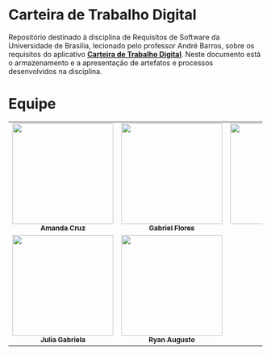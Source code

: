 # Carteira de Trabalho Digital

Repositório destinado à disciplina de Requisitos de Software da Universidade de Brasília, lecionado pelo professor André Barros, sobre os requisitos do aplicativo [**Carteira de Trabalho Digital**](https://www.gov.br/pt-br/temas/carteira-de-trabalho-digital). Neste documento está o armazenamento e a apresentação de artefatos e processos desenvolvidos na disciplina.

# Equipe

<table>
    <tr>
    <td align="center"><a href="https://github.com/mandicrz"><img src="https://avatars.githubusercontent.com/u/128251768?v=4" width="200px;" alt=""/><br/><sub><b>Amanda Cruz</b></sub></a><br/>
    <td align="center"><a href="https://github.com/Gabrielfcoelho"><img src="https://avatars.githubusercontent.com/u/127219960?v=4" width="200px;" alt=""/><br /><sub><b>Gabriel Flores</b></sub></a><br />
    <td align="center"><a href="https://github.com/JoaoPC10"><img src="https://avatars.githubusercontent.com/u/104221138?v=4" width="200px;" alt=""/><br /><sub><b>João Igor</b></sub></a><br />
    <td align="center"><a href="https://github.com/johnaopedro"><img src="https://avatars.githubusercontent.com/u/87997969?v=4" width="200px;" alt=""/><br /><sub><b>João Pedro</b></sub></a><br />
    <td align="center"><a href="https://github.com/jvopBR"><img src="https://avatars.githubusercontent.com/u/95287980?v=4" width="200px;" alt=""/><br /><sub><b>João Vitor</b></sub></a><br />
    </tr>
    <tr>
    <td align="center"><a href="https://github.com/JuliaGabP"><img src="https://avatars.githubusercontent.com/u/149431356?v=4" width="200px;" alt=""/><br /><sub><b>Julia Gabriela</b></sub></a><br />
    <td align="center"><a href="https://github.com/RA-Salles"><img src="https://avatars.githubusercontent.com/u/107194597?v=4" width="200px;" alt=""/><br /><sub><b>Ryan Augusto</b></sub></a><br />
    </tr>
</table>